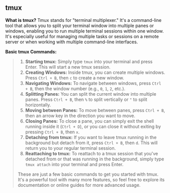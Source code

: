 ## tmux
 **What is tmux?** Tmux stands for "terminal multiplexer." It's a command-line tool that allows you to split your terminal window into multiple panes or windows, enabling you to run multiple terminal sessions within one window. It's especially useful for managing multiple tasks or sessions on a remote server or when working with multiple command-line interfaces.

 **Basic tmux Commands:**
 
> 1. **Starting tmux:** Simply type `tmux` into your terminal and press Enter. This will start a new tmux session.
> 2. **Creating Windows:** Inside tmux, you can create multiple windows. Press `Ctrl + B`, then `c` to create a new window.
> 3. **Navigating Windows:** To navigate between windows, press `Ctrl + B`, then the window number (e.g., `0`, `1`, `2`, etc.).
> 4. **Splitting Panes:** You can split the current window into multiple panes. Press `Ctrl + B`, then `%` to split vertically or `"` to split horizontally.
> 5. **Moving between Panes:** To move between panes, press `Ctrl + B`, then an arrow key in the direction you want to move.
> 6. **Closing Panes:** To close a pane, you can simply exit the shell running inside it (`Ctrl + D`), or you can close it without exiting by pressing `Ctrl + B`, then `x`.
> 7. **Detaching from tmux:** If you want to leave tmux running in the background but detach from it, press `Ctrl + B`, then `d`. This will return you to your regular terminal session.
> 8. **Reattaching to tmux:** To reattach to a tmux session that you've detached from or that was running in the background, simply type `tmux attach` into your terminal and press Enter.
> 
> These are just a few basic commands to get you started with tmux. It's a powerful tool with many more features, so feel free to explore its documentation or online guides for more advanced usage.

